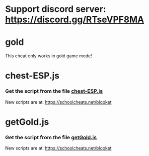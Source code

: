 # **Support discord server: https://discord.gg/RTseVPF8MA**

# gold

This cheat only works in gold game mode!

# chest-ESP.js

### Get the script from the file [chest-ESP.js](https://raw.githubusercontent.com/glixzzy/blooket-hack/main/gold/chest-ESP.js)

New scripts are at:
https://schoolcheats.net/blooket

# getGold.js

### Get the script from the file [getGold.js](https://raw.githubusercontent.com/glixzzy/blooket-hack/main/gold/getGold.js)

New scripts are at:
https://schoolcheats.net/blooket
